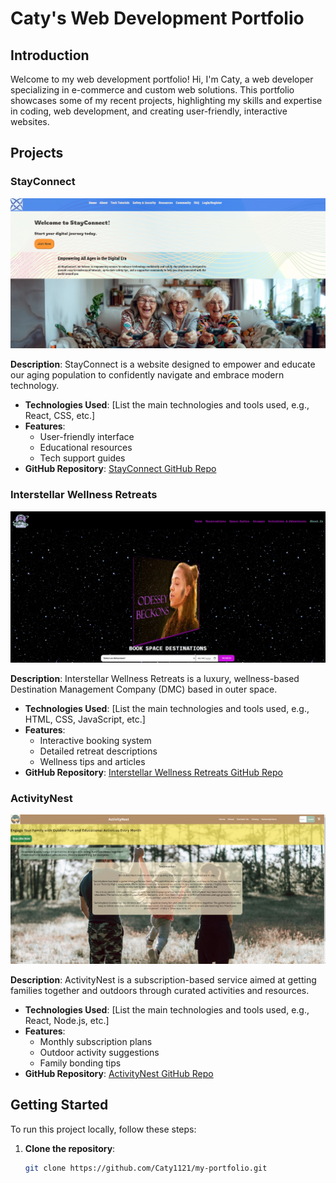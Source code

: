 # Caty's Web Development Portfolio

## Introduction

Welcome to my web development portfolio! Hi, I'm Caty, a web developer specializing in e-commerce and custom web solutions. This portfolio showcases some of my recent projects, highlighting my skills and expertise in coding, web development, and creating user-friendly, interactive websites.

## Projects

### StayConnect

![StayConnect Homepage](./src/images/StayConnecthomepage.png)

**Description**: StayConnect is a website designed to empower and educate our aging population to confidently navigate and embrace modern technology.

- **Technologies Used**: [List the main technologies and tools used, e.g., React, CSS, etc.]
- **Features**:
  - User-friendly interface
  - Educational resources
  - Tech support guides
- **GitHub Repository**: [StayConnect GitHub Repo](https://github.com/username/stayconnect)

### Interstellar Wellness Retreats

![Interstellar Wellness Retreats Homepage](./src/images/IWRhomepage.png)

**Description**: Interstellar Wellness Retreats is a luxury, wellness-based Destination Management Company (DMC) based in outer space.

- **Technologies Used**: [List the main technologies and tools used, e.g., HTML, CSS, JavaScript, etc.]
- **Features**:
  - Interactive booking system
  - Detailed retreat descriptions
  - Wellness tips and articles
- **GitHub Repository**: [Interstellar Wellness Retreats GitHub Repo](https://github.com/Caty1121/my-portfolio.git)

### ActivityNest

![ActivityNest Homepage](./src/images/ActivityNest.png)

**Description**: ActivityNest is a subscription-based service aimed at getting families together and outdoors through curated activities and resources.

- **Technologies Used**: [List the main technologies and tools used, e.g., React, Node.js, etc.]
- **Features**:
  - Monthly subscription plans
  - Outdoor activity suggestions
  - Family bonding tips
- **GitHub Repository**: [ActivityNest GitHub Repo](https://github.com/Caty1121/my-portfolio.git)

## Getting Started

To run this project locally, follow these steps:

1. **Clone the repository**:
   ```bash
   git clone https://github.com/Caty1121/my-portfolio.git
